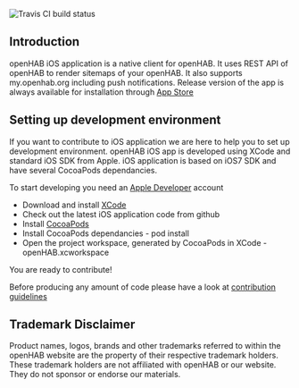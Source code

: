 ![Travis CI build status](https://travis-ci.org/vtim/openhab.ios.svg?branch=travis)

## Introduction

openHAB iOS application is a native client for openHAB. It uses REST API of openHAB to render
sitemaps of your openHAB. It also supports my.openhab.org including push notifications.
Release version of the app is always available for installation through
[App Store](https://itunes.apple.com/us/app/openhab/id492054521?ls=1&mt=8)

## Setting up development environment

If you want to contribute to iOS application we are here to help you to set up
development environment. openHAB iOS app is developed using XCode and standard iOS SDK from Apple.
iOS application is based on iOS7 SDK and have several CocoaPods dependancies.

To start developing you need an [Apple Developer](https://developer.apple.com/devcenter/ios/index.action) account

- Download and install [XCode](https://developer.apple.com/xcode/downloads/)
- Check out the latest iOS application code from github
- Install [CocoaPods](http://cocoapods.org/)
- Install CocoaPods dependancies - pod install
- Open the project workspace, generated by CocoaPods in XCode - openHAB.xcworkspace

You are ready to contribute!

Before producing any amount of code please have a look at [contribution guidelines](https://github.com/openhab/openhab.ios/blob/master/CONTRIBUTING.md)

## Trademark Disclaimer

Product names, logos, brands and other trademarks referred to within the openHAB website are the
property of their respective trademark holders. These trademark holders are not affiliated with
openHAB or our website. They do not sponsor or endorse our materials.
